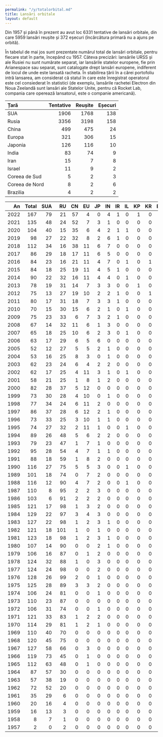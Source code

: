 ```yaml
---
permalink: "/y/totalorbital.md"
title: Lansări orbitale
layout: default
---
```


Din 1957 și până în prezent au avut loc 6331 tentative de lansări orbitale, din care 5959 lansări reușite și 372 eșecuri (încărcătura primară nu a ajuns pe orbită).

În tabelul de mai jos sunt prezentate numărul total de lansări orbitale, pentru fiecare stat în parte, începând cu 1957. Câteva precizări: lansările URSS și ale Rusiei nu sunt numărate separat, iar lansările statelor europene, fie prin Arianespace sau separat, sunt catalogate drept lansări europene, indiferent de locul de unde este lansată racheta. În stabilirea țării în a cărei portofoliu intră lansarea, am considerat că statul în care este înregistrat operatorul este cel consiederat în statistici (de exemplu, lansările rachetei Electron din Noua Zeelandă sunt lansări ale Statelor Unite, pentru că Rocket Lab, compania care operează lansatorul, este o companie americană).

| Țară           |   Tentative |   Reușite |   Eșecuri |
|:---------------|------------:|----------:|----------:|
| SUA            |        1906 |      1768 |       138 |
| Rusia          |        3356 |      3198 |       158 |
| China          |         499 |       475 |        24 |
| Europa         |         321 |       306 |        15 |
| Japonia        |         126 |       116 |        10 |
| India          |          83 |        74 |         9 |
| Iran           |          15 |         7 |         8 |
| Israel         |          11 |         9 |         2 |
| Coreea de Sud  |           5 |         2 |         3 |
| Coreea de Nord |           8 |         2 |         6 |
| Brazilia       |           4 |         2 |         2 |Tabel cu numărul de lansări orbitale reușit din fiecare stat, pentru fiecare an în parte

|   An |   Total |   SUA |   RU |   CN |   EU |   JP |   IN |   IR |   IL |   KP |   KR |   BR |
|-----:|--------:|------:|-----:|-----:|-----:|-----:|-----:|-----:|-----:|-----:|-----:|-----:|
| 2022 |     167 |    79 |   21 |   57 |    4 |    0 |    4 |    1 |    0 |    1 |    0 |    0 |
| 2021 |     135 |    48 |   24 |   52 |    7 |    3 |    1 |    0 |    0 |    0 |    0 |    0 |
| 2020 |     104 |    40 |   15 |   35 |    6 |    4 |    2 |    1 |    1 |    0 |    0 |    0 |
| 2019 |      98 |    27 |   22 |   32 |    8 |    2 |    6 |    1 |    0 |    0 |    0 |    0 |
| 2018 |     112 |    34 |   16 |   38 |   11 |    6 |    7 |    0 |    0 |    0 |    0 |    0 |
| 2017 |      86 |    29 |   18 |   17 |   11 |    6 |    5 |    0 |    0 |    0 |    0 |    0 |
| 2016 |      84 |    23 |   16 |   21 |   11 |    4 |    7 |    0 |    1 |    0 |    1 |    0 |
| 2015 |      84 |    18 |   25 |   19 |   11 |    4 |    5 |    1 |    0 |    0 |    0 |    1 |
| 2014 |      90 |    22 |   32 |   16 |   11 |    4 |    4 |    0 |    1 |    0 |    0 |    0 |
| 2013 |      78 |    19 |   31 |   14 |    7 |    3 |    3 |    0 |    0 |    1 |    0 |    0 |
| 2012 |      75 |    13 |   27 |   19 |   10 |    2 |    2 |    1 |    0 |    0 |    1 |    0 |
| 2011 |      80 |    17 |   31 |   18 |    7 |    3 |    3 |    1 |    0 |    0 |    0 |    0 |
| 2010 |      70 |    15 |   30 |   15 |    6 |    2 |    1 |    0 |    1 |    0 |    0 |    0 |
| 2009 |      75 |    23 |   33 |    6 |    7 |    3 |    2 |    1 |    0 |    0 |    0 |    0 |
| 2008 |      67 |    14 |   32 |   11 |    6 |    1 |    3 |    0 |    0 |    0 |    0 |    0 |
| 2007 |      65 |    18 |   25 |   10 |    6 |    2 |    3 |    0 |    1 |    0 |    0 |    0 |
| 2006 |      63 |    17 |   29 |    6 |    5 |    6 |    0 |    0 |    0 |    0 |    0 |    0 |
| 2005 |      52 |    12 |   27 |    5 |    5 |    2 |    1 |    0 |    0 |    0 |    0 |    0 |
| 2004 |      53 |    16 |   25 |    8 |    3 |    0 |    1 |    0 |    0 |    0 |    0 |    0 |
| 2003 |      62 |    23 |   24 |    6 |    4 |    2 |    2 |    0 |    0 |    0 |    0 |    1 |
| 2002 |      62 |    17 |   25 |    4 |   11 |    3 |    1 |    0 |    1 |    0 |    0 |    0 |
| 2001 |      58 |    21 |   25 |    1 |    8 |    1 |    2 |    0 |    0 |    0 |    0 |    0 |
| 2000 |      82 |    28 |   37 |    5 |   12 |    0 |    0 |    0 |    0 |    0 |    0 |    0 |
| 1999 |      73 |    30 |   28 |    4 |   10 |    0 |    1 |    0 |    0 |    0 |    0 |    0 |
| 1998 |      77 |    34 |   24 |    6 |   11 |    2 |    0 |    0 |    0 |    0 |    0 |    0 |
| 1997 |      86 |    37 |   28 |    6 |   12 |    2 |    1 |    0 |    0 |    0 |    0 |    0 |
| 1996 |      73 |    33 |   25 |    3 |   10 |    1 |    1 |    0 |    0 |    0 |    0 |    0 |
| 1995 |      74 |    27 |   32 |    2 |   11 |    1 |    0 |    0 |    1 |    0 |    0 |    0 |
| 1994 |      89 |    26 |   48 |    5 |    6 |    2 |    2 |    0 |    0 |    0 |    0 |    0 |
| 1993 |      79 |    23 |   47 |    1 |    7 |    1 |    0 |    0 |    0 |    0 |    0 |    0 |
| 1992 |      95 |    28 |   54 |    4 |    7 |    1 |    1 |    0 |    0 |    0 |    0 |    0 |
| 1991 |      88 |    18 |   59 |    1 |    8 |    2 |    0 |    0 |    0 |    0 |    0 |    0 |
| 1990 |     116 |    27 |   75 |    5 |    5 |    3 |    0 |    0 |    1 |    0 |    0 |    0 |
| 1989 |     101 |    18 |   74 |    0 |    7 |    2 |    0 |    0 |    0 |    0 |    0 |    0 |
| 1988 |     116 |    12 |   90 |    4 |    7 |    2 |    0 |    0 |    1 |    0 |    0 |    0 |
| 1987 |     110 |     8 |   95 |    2 |    2 |    3 |    0 |    0 |    0 |    0 |    0 |    0 |
| 1986 |     103 |     6 |   91 |    2 |    2 |    2 |    0 |    0 |    0 |    0 |    0 |    0 |
| 1985 |     121 |    17 |   98 |    1 |    3 |    2 |    0 |    0 |    0 |    0 |    0 |    0 |
| 1984 |     129 |    22 |   97 |    3 |    4 |    3 |    0 |    0 |    0 |    0 |    0 |    0 |
| 1983 |     127 |    22 |   98 |    1 |    2 |    3 |    1 |    0 |    0 |    0 |    0 |    0 |
| 1982 |     121 |    18 |  101 |    1 |    0 |    1 |    0 |    0 |    0 |    0 |    0 |    0 |
| 1981 |     123 |    18 |   98 |    1 |    2 |    3 |    1 |    0 |    0 |    0 |    0 |    0 |
| 1980 |     107 |    14 |   90 |    0 |    0 |    2 |    1 |    0 |    0 |    0 |    0 |    0 |
| 1979 |     106 |    16 |   87 |    0 |    1 |    2 |    0 |    0 |    0 |    0 |    0 |    0 |
| 1978 |     124 |    32 |   88 |    1 |    0 |    3 |    0 |    0 |    0 |    0 |    0 |    0 |
| 1977 |     124 |    24 |   98 |    0 |    0 |    2 |    0 |    0 |    0 |    0 |    0 |    0 |
| 1976 |     128 |    26 |   99 |    2 |    0 |    1 |    0 |    0 |    0 |    0 |    0 |    0 |
| 1975 |     125 |    28 |   89 |    3 |    3 |    2 |    0 |    0 |    0 |    0 |    0 |    0 |
| 1974 |     106 |    24 |   81 |    0 |    0 |    1 |    0 |    0 |    0 |    0 |    0 |    0 |
| 1973 |     110 |    23 |   87 |    0 |    0 |    0 |    0 |    0 |    0 |    0 |    0 |    0 |
| 1972 |     106 |    31 |   74 |    0 |    0 |    1 |    0 |    0 |    0 |    0 |    0 |    0 |
| 1971 |     121 |    33 |   83 |    1 |    2 |    2 |    0 |    0 |    0 |    0 |    0 |    0 |
| 1970 |     114 |    29 |   81 |    1 |    2 |    1 |    0 |    0 |    0 |    0 |    0 |    0 |
| 1969 |     110 |    40 |   70 |    0 |    0 |    0 |    0 |    0 |    0 |    0 |    0 |    0 |
| 1968 |     120 |    45 |   75 |    0 |    0 |    0 |    0 |    0 |    0 |    0 |    0 |    0 |
| 1967 |     127 |    58 |   66 |    0 |    3 |    0 |    0 |    0 |    0 |    0 |    0 |    0 |
| 1966 |     119 |    73 |   45 |    0 |    1 |    0 |    0 |    0 |    0 |    0 |    0 |    0 |
| 1965 |     112 |    63 |   48 |    0 |    1 |    0 |    0 |    0 |    0 |    0 |    0 |    0 |
| 1964 |      87 |    57 |   30 |    0 |    0 |    0 |    0 |    0 |    0 |    0 |    0 |    0 |
| 1963 |      57 |    38 |   19 |    0 |    0 |    0 |    0 |    0 |    0 |    0 |    0 |    0 |
| 1962 |      72 |    52 |   20 |    0 |    0 |    0 |    0 |    0 |    0 |    0 |    0 |    0 |
| 1961 |      35 |    29 |    6 |    0 |    0 |    0 |    0 |    0 |    0 |    0 |    0 |    0 |
| 1960 |      20 |    16 |    4 |    0 |    0 |    0 |    0 |    0 |    0 |    0 |    0 |    0 |
| 1959 |      16 |    13 |    3 |    0 |    0 |    0 |    0 |    0 |    0 |    0 |    0 |    0 |
| 1958 |       8 |     7 |    1 |    0 |    0 |    0 |    0 |    0 |    0 |    0 |    0 |    0 |
| 1957 |       2 |     0 |    2 |    0 |    0 |    0 |    0 |    0 |    0 |    0 |    0 |    0 |